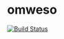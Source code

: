 # omweso

[![Build Status](https://travis-ci.org/kalmenius/omweso.svg?branch=master)](https://travis-ci.org/kalmenius/omweso)
